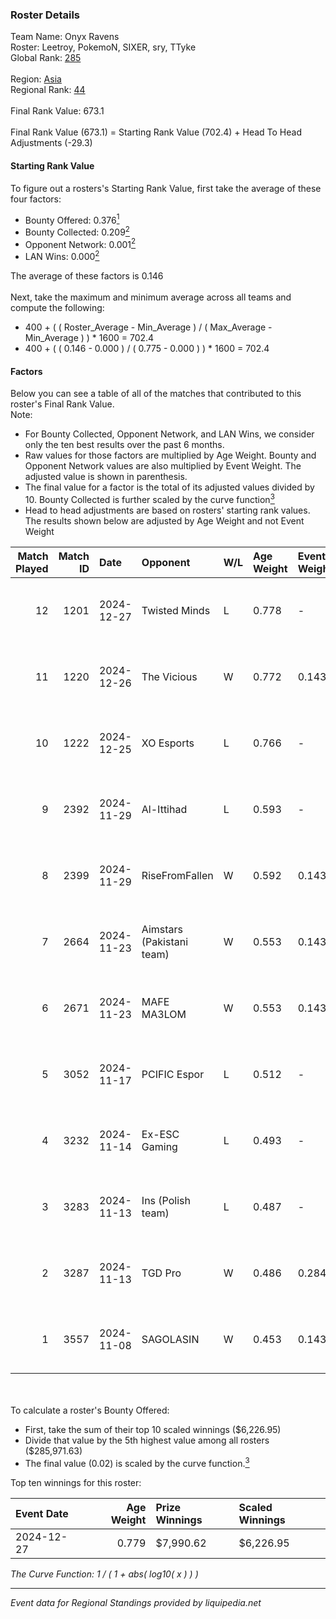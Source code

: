 ### Roster Details<br />
Team Name: Onyx Ravens<br />
Roster: Leetroy, PokemoN, SIXER, sry, TTyke<br />
Global Rank: [285](../../standings_global_2025_02_28.md)<br />
<br />
Region: [Asia]( ../../standings_asia_2025_02_28.md)<br />
Regional Rank: [44]( ../../standings_asia_2025_02_28.md)<br />
<br />
Final Rank Value:  673.1<br />
<br />
Final Rank Value (673.1) = Starting Rank Value (702.4) + Head To Head Adjustments (-29.3)<br />

#### Starting Rank Value<br />
To figure out a rosters's Starting Rank Value, first take the average of these four factors:<br />
- Bounty Offered: 0.376[<sup>1</sup>](#table2)
- Bounty Collected: 0.209[<sup>2</sup>](#table1)
- Opponent Network: 0.001[<sup>2</sup>](#table1)
- LAN Wins: 0.000[<sup>2</sup>](#table1)

The average of these factors is 0.146<br />
<br />
Next, take the maximum and minimum average across all teams and compute the following:<br />
- 400 + ( ( Roster_Average - Min_Average ) / ( Max_Average - Min_Average ) ) * 1600 = 702.4
- 400 + ( ( 0.146 - 0.000 ) / ( 0.775 - 0.000 ) ) * 1600 = 702.4


#### Factors<br />
Below you can see a table of all of the matches that contributed to this roster's Final Rank Value.<br />
Note:<br />

- For Bounty Collected, Opponent Network, and LAN Wins, we consider only the ten best results over the past 6 months.
- Raw values for those factors are multiplied by Age Weight. Bounty and Opponent Network values are also multiplied by Event Weight. The adjusted value is shown in parenthesis.
- The final value for a factor is the total of its adjusted values divided by 10. Bounty Collected is further scaled by the curve function[<sup>3</sup>](#curveFunction)
- Head to head adjustments are based on rosters' starting rank values. The results shown below are adjusted by Age Weight and not Event Weight
<span id="table1"></span><br />


| Match Played | Match ID | Date       | Opponent                  | W/L | Age Weight | Event Weight | Bounty Collected | Opponent Network | LAN Wins  | H2H Adj. | Roster                               |
| -: | -: | :- | :- | :- | :- | :- | :- | :- | :- | -: | :- |
|           12 |     1201 | 2024-12-27 | Twisted Minds             | L   | 0.778      | -            | -                | -                | -         |   -10.79 | Leetroy, PokemoN, SIXER, sry, TTyke  |
|           11 |     1220 | 2024-12-26 | The Vicious               | W   | 0.772      | 0.143        | 0.015 (0.002)    | 0.000 (0.000)    | 0 (0.000) |     8.60 | Leetroy, PokemoN, SIXER, sry, TTyke  |
|           10 |     1222 | 2024-12-25 | XO Esports                | L   | 0.766      | -            | -                | -                | -         |    -9.71 | Leetroy, PokemoN, SIXER, sry, TTyke  |
|            9 |     2392 | 2024-11-29 | Al-Ittihad                | L   | 0.593      | -            | -                | -                | -         |    -8.77 | C4rlito, PokemoN, Python, sry, TTyke |
|            8 |     2399 | 2024-11-29 | RiseFromFallen            | W   | 0.592      | 0.143        | 0.000 (0.000)    | 0.027 (0.002)    | 0 (0.000) |     3.12 | C4rlito, PokemoN, Python, sry, TTyke |
|            7 |     2664 | 2024-11-23 | Aimstars (Pakistani team) | W   | 0.553      | 0.143        | 0.000 (0.000)    | 0.027 (0.002)    | 0 (0.000) |     2.99 | C4rlito, PokemoN, Python, sry, TTyke |
|            6 |     2671 | 2024-11-23 | MAFE MA3LOM               | W   | 0.553      | 0.143        | 0.000 (0.000)    | 0.024 (0.002)    | 0 (0.000) |     5.23 | C4rlito, PokemoN, Python, sry, TTyke |
|            5 |     3052 | 2024-11-17 | PCIFIC Espor              | L   | 0.512      | -            | -                | -                | -         |    -8.64 | Leetroy, PokemoN, SIXER, sry, TTyke  |
|            4 |     3232 | 2024-11-14 | Ex-ESC Gaming             | L   | 0.493      | -            | -                | -                | -         |    -8.37 | Leetroy, PokemoN, SIXER, sry, TTyke  |
|            3 |     3283 | 2024-11-13 | Ins (Polish team)         | L   | 0.487      | -            | -                | -                | -         |    -7.70 | Leetroy, PokemoN, SIXER, sry, TTyke  |
|            2 |     3287 | 2024-11-13 | TGD Pro                   | W   | 0.486      | 0.284        | 0.000 (0.000)    | 0.051 (0.007)    | 0 (0.000) |     2.48 | Leetroy, PokemoN, SIXER, sry, TTyke  |
|            1 |     3557 | 2024-11-08 | SAGOLASIN                 | W   | 0.453      | 0.143        | 0.000 (0.000)    | 0.023 (0.001)    | 0 (0.000) |     2.28 | Leetroy, PokemoN, SIXER, sry, TTyke  |

<br />
<span id="table2"></span><br />
To calculate a roster's Bounty Offered:<br />

- First, take the sum of their top 10 scaled winnings ($6,226.95)
- Divide that value by the 5th highest value among all rosters ($285,971.63)
- The final value (0.02) is scaled by the curve function.[<sup>3</sup>](#curveFunction)

Top ten winnings for this roster:<br />

| Event Date | Age Weight | Prize Winnings | Scaled Winnings |
| :- | -: | :- | :- |
| 2024-12-27 |      0.779 | $7,990.62      | $6,226.95       |


<span id="curveFunction"></span>_The Curve Function: 1 / ( 1 + abs( log10( x ) ) )_<br />

---
_Event data for Regional Standings provided by liquipedia.net_<br />
